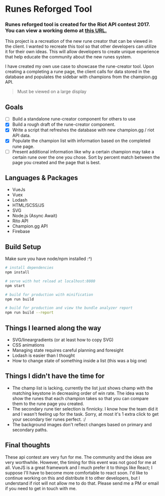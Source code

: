 # Runes Reforged Tool

### Runes reforged tool is created for the Riot API contest 2017. You can view a working demo at [this URL.](https://runesreforged-87f0f.firebaseapp.com/)

This project is a recreation of the new rune creator that can be viewed in the client. I wanted to recreate this tool so that other developers can utilize it for their own ideas. This will allow developers to create unique experience that help educate the community about the new runes system.

I have created my own use case to showcase the rune-creator tool. Upon creating a completing a rune page, the client calls for data stored in the database and populates the sidebar with champions from the champion.gg API.

> Must be viewed on a large display

## Goals

- [ ] Build a standalone rune-creator component for others to use
- [x] Build a rough draft of the rune-creator component.
- [x] Write a script that refreshes the database with new champion.gg / riot API data.
- [x] Populate the champion list with information based on the completed rune page.
- [ ] Present additional information like why a certain champion may take a certain rune over the one you chose. Sort by percent match between the page you created and the page that is best.

## Languages & Packages

- VueJs
- Vuex
- Lodash
- HTML/SCSS/JS
- SVG
- Node.js (Async Await)
- Rito API
- Champion.gg API
- Firebase


## Build Setup
Make sure you have node/npm installed :^)

``` bash
# install dependencies
npm install

# serve with hot reload at localhost:8080
npm start

# build for production with minification
npm run build

# build for production and view the bundle analyzer report
npm run build --report
```

## Things I learned along the way
* SVG/lineargradients (or at least how to copy SVG)
* CSS animations
* Managing state requires careful planning and foresight
* Lodash is easier than I thought
* How to change state of something inside a list (this was a big one)

## Things I didn't have the time for
* The champ list is lacking, currently the list just shows champ with the matching keystone in decreasing order of win rate. The idea was to show the runes that each champion takes so that you can compare them to the rune page you created.
* The secondary rune tier selection is finnicky. I know how the team did it and I wasn't feeling up for the task. Sorry, at most it's 1 extra click to get your secondary tier runes perfect. :/
* The background images don't reflect changes based on primary and secondary paths.

## Final thoughts
These api contest are very fun for me. The community and the ideas are very worthwhile. However, the timing for this event was not good for me at all. VueJS is a great framework and I much prefer it to things like React; I suppose I'll have to become more comfortable to react soon. I'd like to continue working on this and distribute it to other developers, but I understand if riot will not allow me to do that. Please send me a PM or email if you need to get in touch with me.
